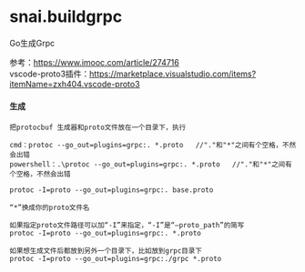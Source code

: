 # snai.buildgrpc
Go生成Grpc

参考：https://www.imooc.com/article/274716  
vscode-proto3插件：https://marketplace.visualstudio.com/items?itemName=zxh404.vscode-proto3  

#### 生成  
    把protocbuf 生成器和proto文件放在一个目录下，执行  

    cmd：protoc --go_out=plugins=grpc:. *.proto   //"."和"*"之间有个空格，不然会出错
    powershell：.\protoc --go_out=plugins=grpc:. *.proto   //"."和"*"之间有个空格，不然会出错  
    
    protoc -I=proto --go_out=plugins=grpc:. base.proto  

    “*”换成你的proto文件名  

    如果指定proto文件路径可以加“-I”来指定，“-I”是“–proto_path”的简写  
    protoc -I=proto --go_out=plugins=grpc:. *.proto  

    如果想生成文件后都放到另外一个目录下，比如放到grpc目录下  
    protoc -I=proto --go_out=plugins=grpc:./grpc *.proto  
